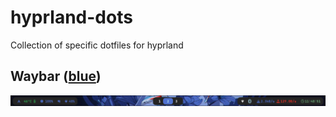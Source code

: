 # hyprland-dots
Collection of specific dotfiles for hyprland

## Waybar (<a href="https://github.com/DictateurMiro/hyprland-dots/tree/main/dots/waybar/blue">blue</a>)

<img src="https://raw.githubusercontent.com/DictateurMiro/hyprland-dots/refs/heads/main/img/waybar-blue.png">
